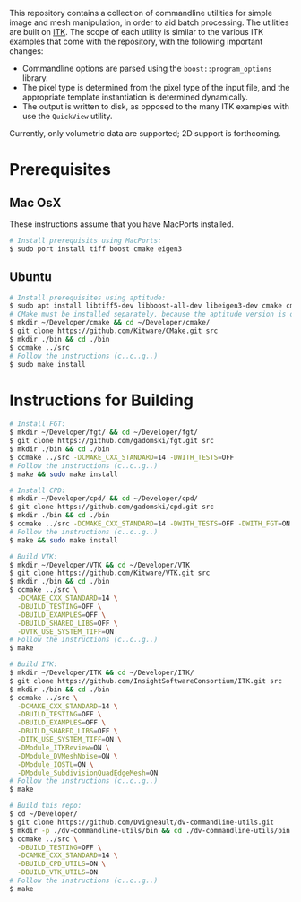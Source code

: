 This repository contains a collection of commandline utilities for simple image and mesh manipulation, in order to aid batch processing.  The utilities are built on [ITK](https://itk.org/Doxygen/html/index.html).  The scope of each utility is similar to the various ITK examples that come with the repository, with the following important changes:

- Commandline options are parsed using the `boost::program_options` library.
- The pixel type is determined from the pixel type of the input file, and the appropriate template instantiation is determined dynamically.
- The output is written to disk, as opposed to the many ITK examples with use the `QuickView` utility.

Currently, only volumetric data are supported; 2D support is forthcoming.

# Prerequisites

## Mac OsX

These instructions assume that you have MacPorts installed.

```bash
# Install prerequisits using MacPorts:
$ sudo port install tiff boost cmake eigen3
```

## Ubuntu

```bash
# Install prerequisites using aptitude:
$ sudo apt install libtiff5-dev libboost-all-dev libeigen3-dev cmake cmake-curses-gui
# CMake must be installed separately, because the aptitude version is out of date.
$ mkdir ~/Developer/cmake && cd ~/Developer/cmake/
$ git clone https://github.com/Kitware/CMake.git src
$ mkdir ./bin && cd ./bin
$ ccmake ../src
# Follow the instructions (c..c..g..)
$ sudo make install
```

# Instructions for Building

```bash
# Install FGT:
$ mkdir ~/Developer/fgt/ && cd ~/Developer/fgt/
$ git clone https://github.com/gadomski/fgt.git src
$ mkdir ./bin && cd ./bin
$ ccmake ../src -DCMAKE_CXX_STANDARD=14 -DWITH_TESTS=OFF
# Follow the instructions (c..c..g..)
$ make && sudo make install

# Install CPD:
$ mkdir ~/Developer/cpd/ && cd ~/Developer/cpd/
$ git clone https://github.com/gadomski/cpd.git src
$ mkdir ./bin && cd ./bin
$ ccmake ../src -DCMAKE_CXX_STANDARD=14 -DWITH_TESTS=OFF -DWITH_FGT=ON
# Follow the instructions (c..c..g..)
$ make && sudo make install

# Build VTK:
$ mkdir ~/Developer/VTK && cd ~/Developer/VTK
$ git clone https://github.com/Kitware/VTK.git src
$ mkdir ./bin && cd ./bin
$ ccmake ../src \
  -DCMAKE_CXX_STANDARD=14 \
  -DBUILD_TESTING=OFF \
  -DBUILD_EXAMPLES=OFF \
  -DBUILD_SHARED_LIBS=OFF \
  -DVTK_USE_SYSTEM_TIFF=ON
# Follow the instructions (c..c..g..)
$ make

# Build ITK:
$ mkdir ~/Developer/ITK && cd ~/Developer/ITK/
$ git clone https://github.com/InsightSoftwareConsortium/ITK.git src
$ mkdir ./bin && cd ./bin
$ ccmake ../src \
  -DCMAKE_CXX_STANDARD=14 \
  -DBUILD_TESTING=OFF \
  -DBUILD_EXAMPLES=OFF \
  -DBUILD_SHARED_LIBS=OFF \
  -DITK_USE_SYSTEM_TIFF=ON \
  -DModule_ITKReview=ON \
  -DModule_DVMeshNoise=ON \
  -DModule_IOSTL=ON \
  -DModule_SubdivisionQuadEdgeMesh=ON
# Follow the instructions (c..c..g..)
$ make

# Build this repo:
$ cd ~/Developer/
$ git clone https://github.com/DVigneault/dv-commandline-utils.git
$ mkdir -p ./dv-commandline-utils/bin && cd ./dv-commandline-utils/bin
$ ccmake ../src \
  -DBUILD_TESTING=OFF \
  -DCAMKE_CXX_STANDARD=14 \
  -DBUILD_CPD_UTILS=ON \
  -DBUILD_VTK_UTILS=ON
# Follow the instructions (c..c..g..)
$ make
```
